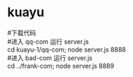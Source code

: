 # kuayu
#下载代码<br>
#进入 qq-com 运行 server.js <br>
cd kuayu-1/qq-com; node server.js 8888<br>
#进入 bad-com 运行 server.js <br>
cd ../frank-com; node server.js 8889<br>
